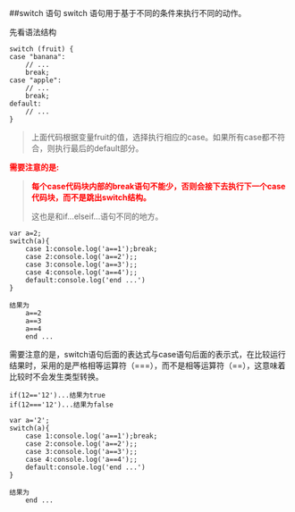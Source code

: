##switch 语句
switch 语句用于基于不同的条件来执行不同的动作。

先看语法结构
	
	switch (fruit) {
    case "banana":
        // ...
        break;
    case "apple":
        // ...
        break;
    default:
        // ...
	}

>上面代码根据变量fruit的值，选择执行相应的case。如果所有case都不符合，则执行最后的default部分。
>
<b style='color:red'>需要注意的是:

>每个case代码块内部的break语句不能少，否则会接下去执行下一个case代码块，而不是跳出switch结构。</b>
>
>这也是和if...elseif...语句不同的地方。
	
	var a=2;
	switch(a){
	    case 1:console.log('a==1');break;
	    case 2:console.log('a==2');;
	    case 3:console.log('a==3');;
	    case 4:console.log('a==4');;
	    default:console.log('end ...')
	}
	
	结果为
		a==2
		a==3
		a==4
		end ...
		
需要注意的是，switch语句后面的表达式与case语句后面的表示式，在比较运行结果时，采用的是严格相等运算符（===），而不是相等运算符（==），这意味着比较时不会发生类型转换。

	if(12=='12')...结果为true
	if(12==='12')...结果为false
	
	var a='2';
	switch(a){
	    case 1:console.log('a==1');break;
	    case 2:console.log('a==2');;
	    case 3:console.log('a==3');;
	    case 4:console.log('a==4');;
	    default:console.log('end ...')
	}
	
	结果为
		end ...
